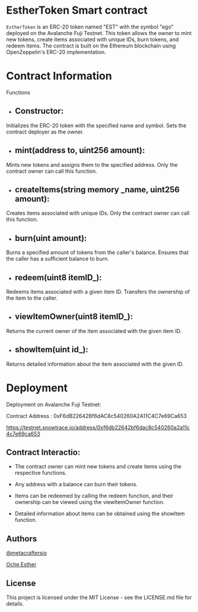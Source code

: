 # EstherToken Smart contract

`EstherToken` is an ERC-20 token named "EST" with the symbol "ego" deployed on the Avalanche Fuji Testnet. This token allows the owner to mint new tokens, create items associated with unique IDs, burn tokens, and redeem items. The contract is built on the Ethereum blockchain using OpenZeppelin's ERC-20 implementation.

# Contract Information

Functions

- ## Constructor:

 Initializes the ERC-20 token with the specified name and symbol.
 Sets the contract deployer as the owner.

- ## mint(address to, uint256 amount):

Mints new tokens and assigns them to the specified address.
Only the contract owner can call this function.

- ## createItems(string memory _name, uint256 amount):
  
Creates items associated with unique IDs.
Only the contract owner can call this function.

- ## burn(uint amount):
       
 Burns a specified amount of tokens from the caller's balance.
Ensures that the caller has a sufficient balance to burn.

- ## redeem(uint8 itemID_):
       
 Redeems items associated with a given item ID.
Transfers the ownership of the item to the caller.

- ## viewItemOwner(uint8 itemID_):
       
 Returns the current owner of the item associated with the given item ID.

- ## showItem(uint id_):
       
 Returns detailed information about the item associated with the given ID.


# Deployment

Deployment on Avalanche Fuji Testnet: 

Contract Address : 0xF6dB22642Bf6dAC8c540260A2A11C4C7e69Ca653

https://testnet.snowtrace.io/address/0xf6db22642bf6dac8c540260a2a11c4c7e69ca653



## Contract Interactio: 

- The contract owner can mint new tokens and create items using the respective functions.

- Any address with a balance can burn their tokens.
    
- Items can be redeemed by calling the redeem function, and their ownership can be viewed using the viewItemOwner function.
- Detailed information about items can be obtained using the showItem function.



## Authors
[@metacraftersio]()

[Oche Esther](https://twitter.com/Estheroche1)

## License

This project is licensed under the MIT License - see the LICENSE.md file for details.